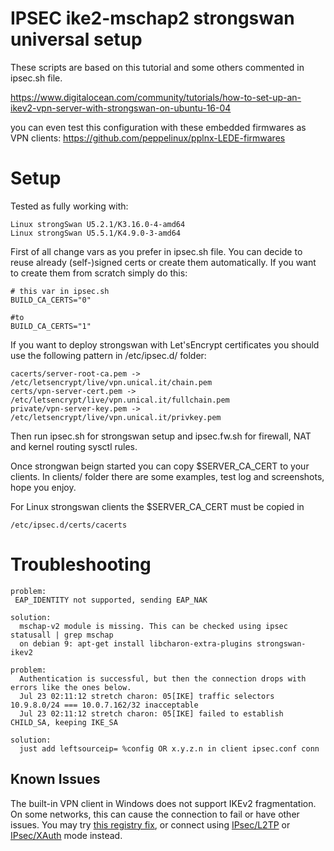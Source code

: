 IPSEC ike2-mschap2 strongswan universal setup
=====================================

These scripts are based on this tutorial and some others commented in ipsec.sh file.

https://www.digitalocean.com/community/tutorials/how-to-set-up-an-ikev2-vpn-server-with-strongswan-on-ubuntu-16-04

you can even test this configuration with these embedded firmwares as VPN clients:
https://github.com/peppelinux/pplnx-LEDE-firmwares

Setup
=====

Tested as fully working with:
````
Linux strongSwan U5.2.1/K3.16.0-4-amd64
Linux strongSwan U5.5.1/K4.9.0-3-amd64
````

First of all change vars as you prefer in ipsec.sh file.
You can decide to reuse already (self-)signed certs or create them automatically.
If you want to create them from scratch simply do this:

````
# this var in ipsec.sh
BUILD_CA_CERTS="0"

#to
BUILD_CA_CERTS="1"
````

If you want to deploy strongswan with Let'sEncrypt certificates you should use the following pattern in /etc/ipsec.d/ folder:
````
cacerts/server-root-ca.pem -> /etc/letsencrypt/live/vpn.unical.it/chain.pem
certs/vpn-server-cert.pem -> /etc/letsencrypt/live/vpn.unical.it/fullchain.pem
private/vpn-server-key.pem -> /etc/letsencrypt/live/vpn.unical.it/privkey.pem
````

Then run ipsec.sh for strongswan setup and ipsec.fw.sh for firewall, NAT and kernel routing sysctl rules.

Once strongwan beign started you can copy $SERVER_CA_CERT to your clients.
In clients/ folder there are some examples, test log and screenshots, hope you enjoy.

For Linux strongswan clients the $SERVER_CA_CERT must be copied in

````
/etc/ipsec.d/certs/cacerts
````


Troubleshooting
===============

````
problem:
 EAP_IDENTITY not supported, sending EAP_NAK
 
solution:
  mschap-v2 module is missing. This can be checked using ipsec statusall | grep mschap
  on debian 9: apt-get install libcharon-extra-plugins strongswan-ikev2

````

````
problem:
  Authentication is successful, but then the connection drops with errors like the ones below.
  Jul 23 02:11:12 stretch charon: 05[IKE] traffic selectors 10.9.8.0/24 === 10.0.7.162/32 inacceptable
  Jul 23 02:11:12 stretch charon: 05[IKE] failed to establish CHILD_SA, keeping IKE_SA

solution:
  just add leftsourceip= %config OR x.y.z.n in client ipsec.conf conn
````

## Known Issues

The built-in VPN client in Windows does not support IKEv2 fragmentation. On some networks, this can cause the connection to fail or have other issues. You may try <a href="clients.md#troubleshooting" target="_blank">this registry fix</a>, or connect using <a href="clients.md" target="_blank">IPsec/L2TP</a> or <a href="clients-xauth.md" target="_blank">IPsec/XAuth</a> mode instead.
